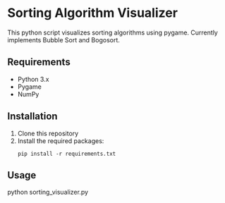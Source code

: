 # Sorting Algorithm Visualizer

This python script visualizes sorting algorithms using pygame. Currently implements Bubble Sort and Bogosort.

## Requirements

- Python 3.x
- Pygame
- NumPy

## Installation

1. Clone this repository
2. Install the required packages:
   ```
   pip install -r requirements.txt
   ```

## Usage

python sorting_visualizer.py
